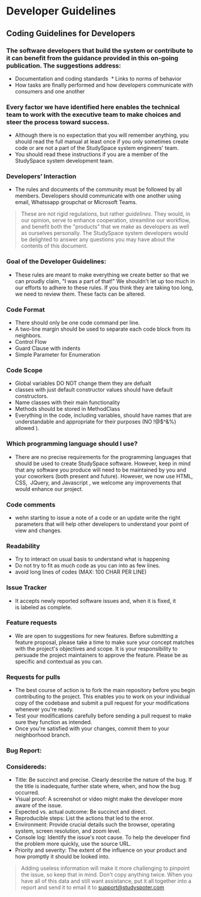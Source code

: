 # Developer Guidelines
## Coding Guidelines for Developers
### The software developers that build the system or contribute to it can benefit from the guidance provided in this on-going publication. The suggestions address:
* Documentation and coding standards 
* Links to norms of behavior 
* How tasks are finally performed and how developers communicate with consumers and one another

### Every factor we have identified here enables the technical team to work with the executive team to make choices and steer the process toward success. 
* Although there is no expectation that you will remember anything, you should read the full manual at least once if you only sometimes create code or are not a part of the StudySpace system engineers' team.
* You should read these instructions if you are a member of the StudySpace system development team.

### Developers’ Interaction
* The rules and documents of the community must be followed by all members. Developers should communicate with one another using email, Whatssapp groupchat or Microsoft Teams.

> These are not rigid regulations, but rather *guidelines*. They would, in our opinion, serve to enhance cooperation, streamline our workflow, and benefit both the "products" that we make as developers as well as ourselves personally. The StudySpace system developers would be delighted to answer any questions you may have about the contents of this document.

### Goal of the Developer Guidelines:
* These rules are meant to make everything we create better so that we can proudly claim, "I was a part of that!" We shouldn't let up too much in our efforts to adhere to these rules. If you think they are taking too long, we need to review them. These facts can be altered.

### Code Format
* There should only be one code command per line.
* A two-line margin should be used to separate each code block from its neighbors.
* Control Flow 
* Guard Clause with indents
* Simple Parameter for Enumeration

### Code Scope
* Global variables DO NOT change them they are defualt 
* classes with just default constructor values should have default constructors.
* Name classes with their main functionality 
* Methods should be stored in MethodClass
* Everything in the code, including variables, should have names that are understandable and appropriate for their purposes (NO !@$^&%) allowed ).

### Which programming language should I use?
* There are no precise requirements for the programming languages that should be used to create StudySpace software. However, keep in mind that any software you produce will need to be maintained by you and your coworkers (both present and future). However, we now use HTML, CSS,  JQuery, and Javascript , we welcome any improvements that would enhance our project.

### Code comments
* wehn starting to issue a note of a code or an update write the right parameters that will help other developers to understand your point of view and changes.

### Readability
* Try to interact on usual basis to understand what is happening
* Do not try to fit as much code as you can into as few lines.
* avoid long lines of codes (MAX: 100 CHAR PER LINE)

### Issue Tracker 
* It accepts newly reported software issues and, when it is fixed, it is labeled as complete.

### Feature requests
* We are open to suggestions for new features. Before submitting a feature proposal, please take a time to make sure your concept matches with the project's objectives and scope. It is your responsibility to persuade the project maintainers to approve the feature. Please be as specific and contextual as you can.

### Requests for pulls
* The best course of action is to fork the main repository before you begin contributing to the project. This enables you to work on your individual copy of the codebase and submit a pull request for your modifications whenever you're ready.
* Test your modifications carefully before sending a pull request to make sure they function as intended.
* Once you're satisfied with your changes, commit them to your neighborhood branch.

### Bug Report:
### Considereds:
* Title: Be succinct and precise. Clearly describe the nature of the bug.
If the title is inadequate, further state where, when, and how the bug occurred.
* Visual proof: A screenshot or video might make the developer more aware of the issue.
* Expected vs. actual outcome: Be succinct and direct.
* Reproducible steps: List the actions that led to the error.
* Environment: Provide crucial details such the browser, operating system, screen resolution, and zoom level.
* Console log: Identify the issue's root cause. To help the developer find the problem more quickly, use the source URL.
* Priority and severity: The extent of the influence on your product and how promptly it should be looked into. 

> Adding useless information will make it more challenging to pinpoint the issue, so keep that in mind. Don't copy anything twice.  When you have all of this data and still want assistance, put it all together into a report and send it to 
> email it to support@studyspoter.com
